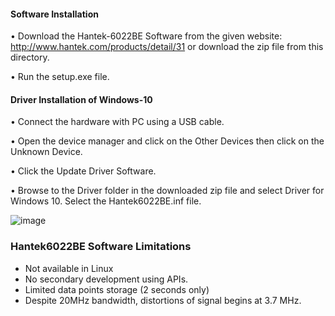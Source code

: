 #### Software Installation

•	Download the Hantek-6022BE Software from the given website: http://www.hantek.com/products/detail/31 or download the zip file from this directory.

•	Run the setup.exe file.

####	Driver Installation of Windows-10

•	Connect the hardware with PC using a USB cable.

•	Open the device manager and click on the Other Devices then click on the Unknown Device. 

•	Click the Update Driver Software.

•	Browse to the Driver folder in the downloaded zip file and select Driver for Windows 10. Select the Hantek6022BE.inf file.

![image](https://user-images.githubusercontent.com/51395566/187034091-41c6e67b-150e-49aa-88eb-e38701581cea.png)


### Hantek6022BE Software Limitations

* Not available in Linux
* No secondary development using APIs.
* Limited data points storage (2 seconds only)
* Despite 20MHz bandwidth, distortions of signal begins at 3.7 MHz.


